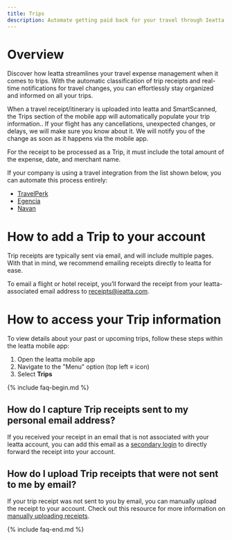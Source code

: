 ```yaml
---
title: Trips
description: Automate getting paid back for your travel through Ieatta's Trips feature.
---
```

# Overview

Discover how Ieatta streamlines your travel expense management when it comes to trips. With the automatic classification of trip receipts and real-time notifications for travel changes, you can effortlessly stay organized and informed on all your trips.

When a travel receipt/itinerary is uploaded into Ieatta and SmartScanned, the Trips section of the mobile app will automatically populate your trip information.. If your flight has any cancellations, unexpected changes, or delays, we will make sure you know about it. We will notify you of the change as soon as it happens via the mobile app. 

For the receipt to be processed as a Trip, it must include the total amount of the expense, date, and merchant name. 

If your company is using a travel integration from the list shown below, you can automate this process entirely:
- [TravelPerk](https://help.ieatta.com/articles/ieatta-classic/integrations/travel-integrations/TravelPerk)
- [Egencia](https://help.ieatta.com/articles/ieatta-classic/integrations/travel-integrations/Egencia)
- [Navan](https://help.ieatta.com/articles/ieatta-classic/integrations/travel-integrations/Trip-Actions)

# How to add a Trip to your account

Trip receipts are typically sent via email, and will include multiple pages. With that in mind, we recommend emailing receipts directly to Ieatta for ease. 

To email a flight or hotel receipt, you’ll forward the receipt from your Ieatta-associated email address to receipts@ieatta.com.

# How to access your Trip information

To view details about your past or upcoming trips, follow these steps within the Ieatta mobile app:
1. Open the Ieatta mobile app
2. Navigate to the "Menu" option (top left ≡ icon)
3. Select **Trips**

{% include faq-begin.md %}

## How do I capture Trip receipts sent to my personal email address?
If you received your receipt in an email that is not associated with your Ieatta account, you can add this email as a [secondary login](https://help.ieatta.com/articles/ieatta-classic/account-settings/Account-Details#how-to-add-a-secondary-login) to directly forward the receipt into your account.

## How do I upload Trip receipts that were not sent to me by email?
If your trip receipt was not sent to you by email, you can manually upload the receipt to your account. Check out this resource for more information on [manually uploading receipts](https://help.ieatta.com/articles/ieatta-classic/expenses/expenses/Upload-Receipts#manually-upload).

{% include faq-end.md %}
